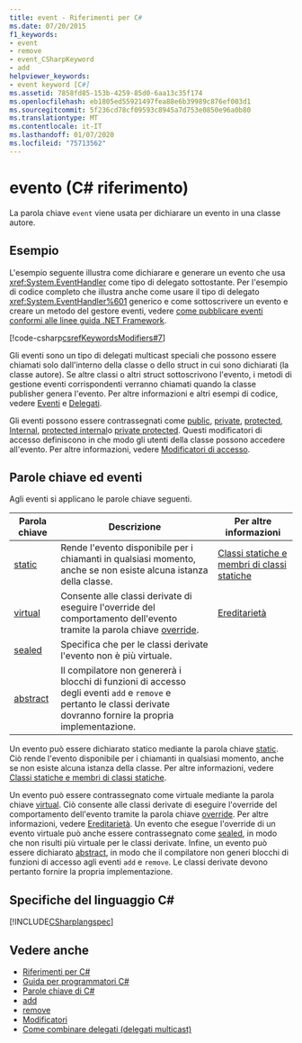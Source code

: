 ```yaml
---
title: event - Riferimenti per C#
ms.date: 07/20/2015
f1_keywords:
- event
- remove
- event_CSharpKeyword
- add
helpviewer_keywords:
- event keyword [C#]
ms.assetid: 7858fd85-153b-4259-85d0-6aa13c35f174
ms.openlocfilehash: eb1805ed55921497fea88e6b39989c876ef003d1
ms.sourcegitcommit: 5f236cd78cf09593c8945a7d753e0850e96a0b80
ms.translationtype: MT
ms.contentlocale: it-IT
ms.lasthandoff: 01/07/2020
ms.locfileid: "75713562"
---
```

# <a name="event-c-reference"></a>evento (C# riferimento)

La parola chiave `event` viene usata per dichiarare un evento in una classe autore.

## <a name="example"></a>Esempio

L'esempio seguente illustra come dichiarare e generare un evento che usa <xref:System.EventHandler> come tipo di delegato sottostante. Per l'esempio di codice completo che illustra anche come usare il tipo di delegato <xref:System.EventHandler%601> generico e come sottoscrivere un evento e creare un metodo del gestore eventi, vedere [come pubblicare eventi conformi alle linee guida .NET Framework](../../programming-guide/events/how-to-publish-events-that-conform-to-net-framework-guidelines.md).

[!code-csharp[csrefKeywordsModifiers#7](~/samples/snippets/csharp/VS_Snippets_VBCSharp/csrefKeywordsModifiers/CS/csrefKeywordsModifiers.cs#7)]

Gli eventi sono un tipo di delegati multicast speciali che possono essere chiamati solo dall'interno della classe o dello struct in cui sono dichiarati (la classe autore). Se altre classi o altri struct sottoscrivono l'evento, i metodi di gestione eventi corrispondenti verranno chiamati quando la classe publisher genera l'evento. Per altre informazioni e altri esempi di codice, vedere [Eventi](../../programming-guide/events/index.md) e [Delegati](../../programming-guide/delegates/index.md).

Gli eventi possono essere contrassegnati come [public](./public.md), [private](./private.md), [protected](./protected.md), [Internal](./internal.md), [protected internal](./protected-internal.md)o [private protected](./private-protected.md). Questi modificatori di accesso definiscono in che modo gli utenti della classe possono accedere all'evento. Per altre informazioni, vedere [Modificatori di accesso](../../programming-guide/classes-and-structs/access-modifiers.md).

## <a name="keywords-and-events"></a>Parole chiave ed eventi

Agli eventi si applicano le parole chiave seguenti.

|Parola chiave|Descrizione|Per altre informazioni|
|-------------|-----------------|--------------------------|
|[static](./static.md)|Rende l'evento disponibile per i chiamanti in qualsiasi momento, anche se non esiste alcuna istanza della classe.|[Classi statiche e membri di classi statiche](../../programming-guide/classes-and-structs/static-classes-and-static-class-members.md)|
|[virtual](./virtual.md)|Consente alle classi derivate di eseguire l'override del comportamento dell'evento tramite la parola chiave [override](./override.md).|[Ereditarietà](../../programming-guide/classes-and-structs/inheritance.md)|
|[sealed](./sealed.md)|Specifica che per le classi derivate l'evento non è più virtuale.||
|[abstract](./abstract.md)|Il compilatore non genererà i blocchi di funzioni di accesso degli eventi `add` e `remove` e pertanto le classi derivate dovranno fornire la propria implementazione.||

Un evento può essere dichiarato statico mediante la parola chiave [static](./static.md). Ciò rende l'evento disponibile per i chiamanti in qualsiasi momento, anche se non esiste alcuna istanza della classe. Per altre informazioni, vedere [Classi statiche e membri di classi statiche](../../programming-guide/classes-and-structs/static-classes-and-static-class-members.md).

Un evento può essere contrassegnato come virtuale mediante la parola chiave [virtual](./virtual.md). Ciò consente alle classi derivate di eseguire l'override del comportamento dell'evento tramite la parola chiave [override](./override.md). Per altre informazioni, vedere [Ereditarietà](../../programming-guide/classes-and-structs/inheritance.md). Un evento che esegue l'override di un evento virtuale può anche essere contrassegnato come [sealed](./sealed.md), in modo che non risulti più virtuale per le classi derivate. Infine, un evento può essere dichiarato [abstract](./abstract.md), in modo che il compilatore non generi blocchi di funzioni di accesso agli eventi `add` e `remove`. Le classi derivate devono pertanto fornire la propria implementazione.

## <a name="c-language-specification"></a>Specifiche del linguaggio C#

[!INCLUDE[CSharplangspec](~/includes/csharplangspec-md.md)]

## <a name="see-also"></a>Vedere anche

- [Riferimenti per C#](../index.md)
- [Guida per programmatori C#](../../programming-guide/index.md)
- [Parole chiave di C#](./index.md)
- [add](./add.md)
- [remove](./remove.md)
- [Modificatori](index.md)
- [Come combinare delegati (delegati multicast)](../../programming-guide/delegates/how-to-combine-delegates-multicast-delegates.md)
